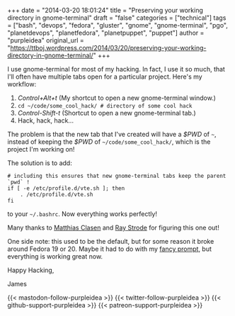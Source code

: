 +++
date = "2014-03-20 18:01:24"
title = "Preserving your working directory in gnome-terminal"
draft = "false"
categories = ["technical"]
tags = ["bash", "devops", "fedora", "gluster", "gnome", "gnome-terminal", "pgo", "planetdevops", "planetfedora", "planetpuppet", "puppet"]
author = "purpleidea"
original_url = "https://ttboj.wordpress.com/2014/03/20/preserving-your-working-directory-in-gnome-terminal/"
+++

I use gnome-terminal for most of my hacking. In fact, I use it so much, that I'll often have multiple tabs open for a particular project. Here's my workflow:
<ol>
	<li><em>Control+Alt+t</em> (My shortcut to open a new gnome-terminal window.)</li>
	<li><code>cd ~/code/some_cool_hack/ # directory of some cool hack</code></li>
	<li><em>Control-Shift-t</em> (Shortcut to open a new gnome-terminal tab.)</li>
	<li>Hack, hack, hack...</li>
</ol>
The problem is that the new tab that I've created will have a <em>$PWD</em> of <code>~</code>, instead of keeping the <em>$PWD</em> of <code>~/code/some_cool_hack/</code>, which is the project I'm working on!

The solution is to add:
```
# including this ensures that new gnome-terminal tabs keep the parent `pwd` !
if [ -e /etc/profile.d/vte.sh ]; then
    . /etc/profile.d/vte.sh
fi
```
to your <code>~/.bashrc</code>. Now everything works perfectly!

Many thanks to <a href="https://blogs.gnome.org/mclasen/">Matthias Clasen</a> and <a href="https://blogs.gnome.org/halfline/">Ray Strode</a> for figuring this one out!

One side note: this used to be the default, but for some reason it broke around Fedora 19 or 20. Maybe it had to do with my <a href="/blog/2014/01/29/show-the-exit-status-in-your-ps1/">fancy prompt</a>, but everything is working great now.

Happy Hacking,

James

{{< mastodon-follow-purpleidea >}}
{{< twitter-follow-purpleidea >}}
{{< github-support-purpleidea >}}
{{< patreon-support-purpleidea >}}
